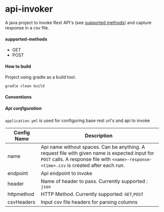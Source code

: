 # api-invoker

A java project to invoke Rest API's (see [supported methods](#supported-methods)) and capture response in a csv file.

#### supported-methods

- GET
- POST

#### How to build

Project using gradle as a build tool.

````
gradle clean build
````

#### Conventions

##### Api configuration

`application.yml` is used for configuring base rest url's and api to invoke

| Config Name  | Description |
| ------------- | ------------- |
| name  | Api name without spaces. Can be anything. A request file with given name is expected input for `POST` calls. A response file with `<name>-response-<time>.csv` is created after each run.  |
| endpoint | Api endpoint to invoke |
| header | Name of header to pass. Currently supported : `json` |
| httpmethod | HTTP Method. Currently supported: `GET`,`POST` |
| csvHeaders | Input csv file headers for parsing columns |

